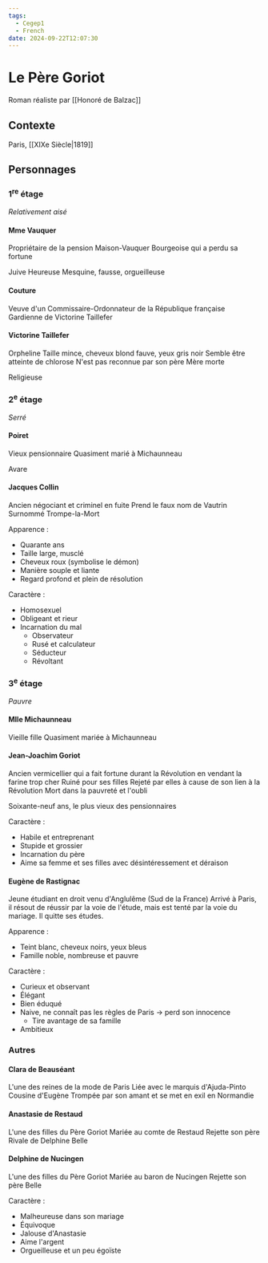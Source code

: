 ```yaml
---
tags:
  - Cegep1
  - French
date: 2024-09-22T12:07:30
---
```


# Le Père Goriot

Roman réaliste par [[Honoré de Balzac]]

## Contexte

Paris, [[XIXe Siècle|1819]]

## Personnages

### 1<sup>re</sup> étage

*Relativement aisé*

#### Mme Vauquer

Propriétaire de la pension Maison-Vauquer
Bourgeoise qui a perdu sa fortune

Juive
Heureuse
Mesquine, fausse, orgueilleuse

#### Couture

Veuve d'un Commissaire-Ordonnateur de la République française
Gardienne de Victorine Taillefer

#### Victorine Taillefer

Orpheline
Taille mince, cheveux blond fauve, yeux gris noir
Semble être atteinte de chlorose
N'est pas reconnue par son père
Mère morte

Religieuse

### 2<sup>e</sup> étage

*Serré*

#### Poiret

Vieux pensionnaire
Quasiment marié à Michaunneau

Avare

#### Jacques Collin

Ancien négociant et criminel en fuite
Prend le faux nom de Vautrin
Surnommé Trompe-la-Mort

Apparence :

- Quarante ans
- Taille large, musclé
- Cheveux roux (symbolise le démon)
- Manière souple et liante
- Regard profond et plein de résolution

Caractère :

- Homosexuel
- Obligeant et rieur
- Incarnation du mal
	- Observateur
	- Rusé et calculateur
	- Séducteur
	- Révoltant

### 3<sup>e</sup> étage

*Pauvre*

#### Mlle Michaunneau

Vieille fille
Quasiment mariée à Michaunneau

#### Jean-Joachim Goriot

Ancien vermicellier qui a fait fortune durant la Révolution en vendant la farine trop cher
Ruiné pour ses filles
Rejeté par elles à cause de son lien à la Révolution
Mort dans la pauvreté et l'oubli

Soixante-neuf ans, le plus vieux des pensionnaires

Caractère :

- Habile et entreprenant
- Stupide et grossier
- Incarnation du père
- Aime sa femme et ses filles avec désintéressement et déraison

#### Eugène de Rastignac

Jeune étudiant en droit venu d'Anglulême (Sud de la France)
Arrivé à Paris, il résout de réussir par la voie de l'étude, mais est tenté par la voie du mariage. Il quitte ses études.

Apparence :

- Teint blanc, cheveux noirs, yeux bleus
- Famille noble, nombreuse et pauvre

Caractère :

- Curieux et observant
- Élégant
- Bien éduqué
- Naive, ne connaît pas les règles de Paris -> perd son innocence
	- Tire avantage de sa famille
- Ambitieux

### Autres

#### Clara de Beauséant

L'une des reines de la mode de Paris
Liée avec le marquis d'Ajuda-Pinto
Cousine d'Eugène
Trompée par son amant et se met en exil en Normandie

#### Anastasie de Restaud

L'une des filles du Père Goriot
Mariée au comte de Restaud
Rejette son père
Rivale de Delphine
Belle

#### Delphine de Nucingen

L'une des filles du Père Goriot
Mariée au baron de Nucingen
Rejette son père
Belle

Caractère :

- Malheureuse dans son mariage
- Équivoque
- Jalouse d'Anastasie
- Aime l'argent
- Orgueilleuse et un peu égoïste